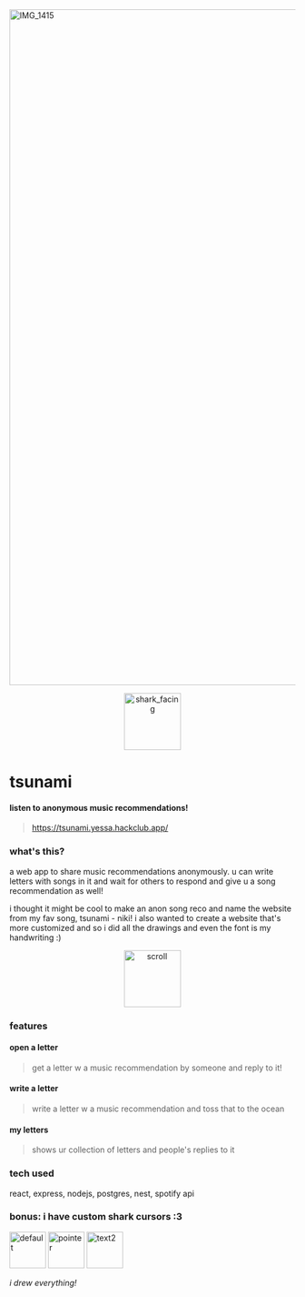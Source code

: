 <img width="2560" height="1188" alt="IMG_1415" src="https://github.com/user-attachments/assets/5ff2a4e0-5eea-4865-a0c2-290cb68e0d66" />

<p align="center">
<img width="100" height="100" alt="shark_facing" src="https://github.com/user-attachments/assets/421ab218-ac85-4ba3-8efe-79d3e41e1c9b" />
</p>

# tsunami
#### listen to anonymous music recommendations! 
>https://tsunami.yessa.hackclub.app/

### what's this?
a web app to share music recommendations anonymously. u can write letters with songs in it and wait for others to respond and give u a song recommendation as well!

i thought it might be cool to make an anon song reco and name the website from my fav song, tsunami - niki! i also wanted to create a website that's more customized and so i did all the drawings and even the font is my handwriting :) 

<p align="center">
<img width="100" height="100" alt="scroll" src="https://github.com/user-attachments/assets/0b545a2e-aea7-4b8f-b7d3-beca0de0117f" />
</p>

### features

#### open a letter
>get a letter w a music recommendation by someone and reply to it!

#### write a letter
>write a letter w a music recommendation and toss that to the ocean

#### my letters
>shows ur collection of letters and people's replies to it

### tech used
react, express, nodejs, postgres, nest, spotify api

### bonus: i have custom shark cursors :3
<img width="64" height="64" alt="default" src="https://github.com/user-attachments/assets/ebcd016f-09d6-4dea-8632-e31676a70114" />
<img width="64" height="64" alt="pointer" src="https://github.com/user-attachments/assets/cc74fd93-945a-4531-872b-adca5ac76bf7" />
<img width="64" height="64" alt="text2" src="https://github.com/user-attachments/assets/09189267-8326-4513-b6c0-2ff9486af59f" />

_i drew everything!_
